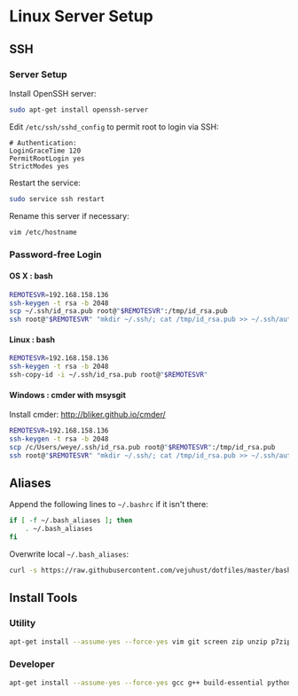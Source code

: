 # Linux Server Setup


## SSH

### Server Setup
Install OpenSSH server:     
```bash
sudo apt-get install openssh-server
```

Edit `/etc/ssh/sshd_config` to permit root to login via SSH:
```
# Authentication:
LoginGraceTime 120
PermitRootLogin yes 
StrictModes yes
```

Restart the service:
```bash
sudo service ssh restart
```

Rename this server if necessary:
```bash
vim /etc/hostname
```

### Password-free Login

#### OS X : bash
```bash
REMOTESVR=192.168.158.136
ssh-keygen -t rsa -b 2048
scp ~/.ssh/id_rsa.pub root@"$REMOTESVR":/tmp/id_rsa.pub
ssh root@"$REMOTESVR" "mkdir ~/.ssh/; cat /tmp/id_rsa.pub >> ~/.ssh/authorized_keys"
```

#### Linux : bash
```bash
REMOTESVR=192.168.158.136
ssh-keygen -t rsa -b 2048
ssh-copy-id -i ~/.ssh/id_rsa.pub root@"$REMOTESVR"
```

#### Windows : cmder with msysgit
Install cmder: http://bliker.github.io/cmder/       
```bash
REMOTESVR=192.168.158.136
ssh-keygen -t rsa -b 2048
scp /c/Users/weye/.ssh/id_rsa.pub root@"$REMOTESVR":/tmp/id_rsa.pub
ssh root@"$REMOTESVR" "mkdir ~/.ssh/; cat /tmp/id_rsa.pub >> ~/.ssh/authorized_keys"
```



## Aliases

Append the following lines to `~/.bashrc` if it isn't there:
```bash
if [ -f ~/.bash_aliases ]; then
    . ~/.bash_aliases
fi
```

Overwrite local `~/.bash_aliases`:
```bash
curl -s https://raw.githubusercontent.com/vejuhust/dotfiles/master/bash/bash_aliases.sh > ~/.bash_aliases
```



## Install Tools

### Utility
```bash
apt-get install --assume-yes --force-yes vim git screen zip unzip p7zip-full iftop vnstat fail2ban 
```

### Developer
```bash
apt-get install --assume-yes --force-yes gcc g++ build-essential python-dev python-pip python-setuptools python3-dev python3-pip python3-setuptools
```
